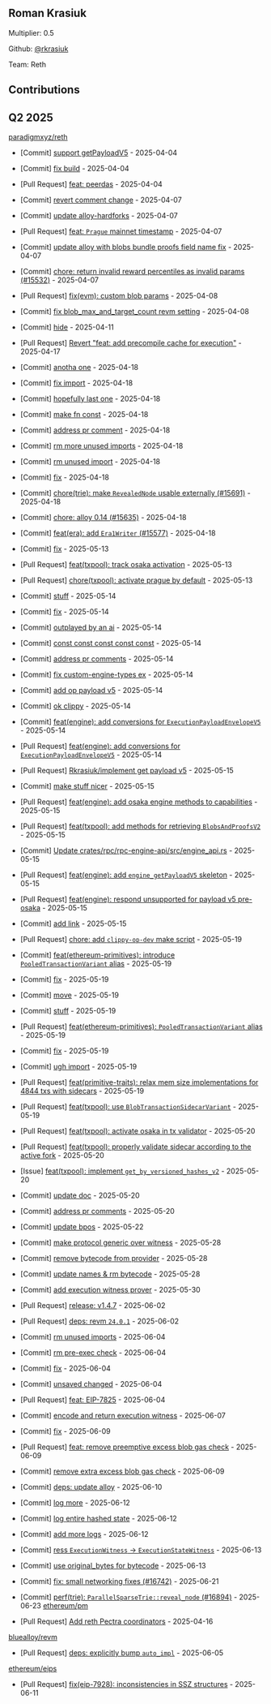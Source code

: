 
## Roman Krasiuk
Multiplier: 0.5

Github: [@rkrasiuk](https://github.com/rkrasiuk)

Team: Reth

## Contributions

## Q2 2025

[paradigmxyz/reth](https://github.com/paradigmxyz/reth)
* [Commit] [support getPayloadV5](https://github.com/paradigmxyz/reth/commit/b527e368c897a52f6aea80253b8236187318066c) - 2025-04-04
* [Commit] [fix build](https://github.com/paradigmxyz/reth/commit/c5c22bd09a9cbd5b282b1ecb30a65a38b396b8f3) - 2025-04-04
* [Pull Request] [feat: peerdas](https://github.com/paradigmxyz/reth/pull/15534) - 2025-04-04
* [Commit] [revert comment change](https://github.com/paradigmxyz/reth/commit/c17fc0251a4f168b1436ec99fd99c9296da9a500) - 2025-04-07
* [Commit] [update alloy-hardforks](https://github.com/paradigmxyz/reth/commit/d264a15695eea450f0b697cd64858a318f04d8a4) - 2025-04-07
* [Pull Request] [feat: `Prague` mainnet timestamp](https://github.com/paradigmxyz/reth/pull/15582) - 2025-04-07
* [Commit] [update alloy with blobs bundle proofs field name fix](https://github.com/paradigmxyz/reth/commit/a07be382858ac498083506fb2143d36c1e287867) - 2025-04-07
* [Commit] [chore: return invalid reward percentiles as invalid params (#15532)](https://github.com/paradigmxyz/reth/commit/1a9562f89b966fcca922a475637b1fe5ec489222) - 2025-04-07
* [Pull Request] [fix(evm): custom blob params](https://github.com/paradigmxyz/reth/pull/15598) - 2025-04-08
* [Commit] [fix blob_max_and_target_count revm setting](https://github.com/paradigmxyz/reth/commit/1a4d585e207d593fa79be647ae9738131127d4d5) - 2025-04-08
* [Commit] [hide](https://github.com/paradigmxyz/reth/commit/af5ef31af9f4b2c22eb78ad081b7dea46947d80e) - 2025-04-11

* [Pull Request] [Revert "feat: add precompile cache for execution"](https://github.com/paradigmxyz/reth/pull/15791) - 2025-04-17
* [Commit] [anotha one](https://github.com/paradigmxyz/reth/commit/6ad2d54e74e91713f1509867565df6d49ca0723e) - 2025-04-18
* [Commit] [fix import](https://github.com/paradigmxyz/reth/commit/bdc57e2f6ebb5e4e8af18a0633a58a68d76462f8) - 2025-04-18
* [Commit] [hopefully last one](https://github.com/paradigmxyz/reth/commit/8b0e3035fcb99f3d2a2e193a656491442f3c5c35) - 2025-04-18
* [Commit] [make fn const](https://github.com/paradigmxyz/reth/commit/2123358a8fe6286a39533c8597b23f5fd5d3efab) - 2025-04-18
* [Commit] [address pr comment](https://github.com/paradigmxyz/reth/commit/330d5fc22de52a991bf7e237bcb008c7cecdd89b) - 2025-04-18
* [Commit] [rm more unused imports](https://github.com/paradigmxyz/reth/commit/e833d8e001dd1c8a8c3d91807feb0611e6106b2b) - 2025-04-18
* [Commit] [rm unused import](https://github.com/paradigmxyz/reth/commit/0cba00d7005f979cb70df7e3ae19a122fcaf7747) - 2025-04-18
* [Commit] [fix](https://github.com/paradigmxyz/reth/commit/377d138dff8c9db3217690553ebba2e4f57bf94f) - 2025-04-18
* [Commit] [chore(trie): make `RevealedNode` usable externally (#15691)](https://github.com/paradigmxyz/reth/commit/e8c4c623b02459cdde93fd6409f7cfef4a766e23) - 2025-04-18
* [Commit] [chore: alloy 0.14 (#15635)](https://github.com/paradigmxyz/reth/commit/58fe204ff2abae6b1ef63edfcf2cf30e8bf8dd8d) - 2025-04-18
* [Commit] [feat(era): add `Era1Writer` (#15577)](https://github.com/paradigmxyz/reth/commit/16027eace8fb381b47aa382f3c4e4b744cea2019) - 2025-04-18
* [Commit] [fix](https://github.com/paradigmxyz/reth/commit/63756c637d5b3fc654fb69302fff1a94b06aa73f) - 2025-05-13
* [Pull Request] [feat(txpool): track osaka activation](https://github.com/paradigmxyz/reth/pull/16184) - 2025-05-13
* [Pull Request] [chore(txpool): activate prague by default](https://github.com/paradigmxyz/reth/pull/16183) - 2025-05-13
* [Commit] [stuff](https://github.com/paradigmxyz/reth/commit/fadc719c07feea26a1c9c0717fdf10ce5d72d620) - 2025-05-14
* [Commit] [fix](https://github.com/paradigmxyz/reth/commit/6dc8e52b3b969b0e81dd700109da8cdb4a8232c3) - 2025-05-14
* [Commit] [outplayed by an ai](https://github.com/paradigmxyz/reth/commit/04d2cdfacc5729a6976d643516d7dd261f5c0bc7) - 2025-05-14
* [Commit] [const const const const const](https://github.com/paradigmxyz/reth/commit/d35e5a20369d12c8c174d0209417013b823d3fa1) - 2025-05-14
* [Commit] [address pr comments](https://github.com/paradigmxyz/reth/commit/d61ec2b2c5459aeee64c88cc048e5f1c296e3a9a) - 2025-05-14
* [Commit] [fix custom-engine-types ex](https://github.com/paradigmxyz/reth/commit/d99a46027f9cf29cdc7c862f71e38287fec3c0d7) - 2025-05-14
* [Commit] [add op payload v5](https://github.com/paradigmxyz/reth/commit/445a53e6bf61355b3f095d2e9345b9637a581e84) - 2025-05-14
* [Commit] [ok clippy](https://github.com/paradigmxyz/reth/commit/d0f3154ea434f0ff25d530a095ee79286fa979db) - 2025-05-14
* [Commit] [feat(engine): add conversions for `ExecutionPayloadEnvelopeV5`](https://github.com/paradigmxyz/reth/commit/d5e50191164bbc7ce68ed5cd2908a1a5ef635221) - 2025-05-14
* [Pull Request] [feat(engine): add conversions for `ExecutionPayloadEnvelopeV5`](https://github.com/paradigmxyz/reth/pull/16218) - 2025-05-14
* [Pull Request] [Rkrasiuk/implement get payload v5](https://github.com/paradigmxyz/reth/pull/16274) - 2025-05-15
* [Commit] [make stuff nicer](https://github.com/paradigmxyz/reth/commit/beff3c1d66d4826b869a3b94e1ace32eac9b7fce) - 2025-05-15
* [Pull Request] [feat(engine): add osaka engine methods to capabilities](https://github.com/paradigmxyz/reth/pull/16272) - 2025-05-15
* [Pull Request] [feat(txpool): add methods for retrieving `BlobsAndProofsV2`](https://github.com/paradigmxyz/reth/pull/16271) - 2025-05-15
* [Commit] [Update crates/rpc/rpc-engine-api/src/engine_api.rs](https://github.com/paradigmxyz/reth/commit/10506f073885c6dd29e2af51c5b97643ca7d0719) - 2025-05-15
* [Pull Request] [feat(engine): add `engine_getPayloadV5` skeleton](https://github.com/paradigmxyz/reth/pull/16270) - 2025-05-15
* [Pull Request] [feat(engine): respond unsupported for payload v5 pre-osaka](https://github.com/paradigmxyz/reth/pull/16268) - 2025-05-15
* [Commit] [add link](https://github.com/paradigmxyz/reth/commit/dfa728eeccbcbb9f903a86ae516dd54ad64cf3e8) - 2025-05-15
* [Pull Request] [chore: add `clippy-op-dev` make script](https://github.com/paradigmxyz/reth/pull/16352) - 2025-05-19
* [Commit] [feat(ethereum-primitives): introduce `PooledTransactionVariant` alias](https://github.com/paradigmxyz/reth/commit/bc2fe8ef1cc97c0df6ced10aad1f9c22686d7136) - 2025-05-19
* [Commit] [fix](https://github.com/paradigmxyz/reth/commit/bb502d50b2994758cdf44bb92e10dfe316fa6172) - 2025-05-19
* [Commit] [move](https://github.com/paradigmxyz/reth/commit/2740fabf5f1798dff9847aa263c944b729362c3d) - 2025-05-19
* [Commit] [stuff](https://github.com/paradigmxyz/reth/commit/9f2cce5bd5518f579b916a96efcc36899be25566) - 2025-05-19
* [Pull Request] [feat(ethereum-primitives): `PooledTransactionVariant` alias](https://github.com/paradigmxyz/reth/pull/16351) - 2025-05-19
* [Commit] [fix](https://github.com/paradigmxyz/reth/commit/ee5bcbb6da5184ea0830c0d01df57a862870349d) - 2025-05-19
* [Commit] [ugh import](https://github.com/paradigmxyz/reth/commit/a448e5112c557f84ba4ce35cee9b2b57b86a80ce) - 2025-05-19
* [Pull Request] [feat(primitive-traits): relax mem size implementations for 4844 txs with sidecars](https://github.com/paradigmxyz/reth/pull/16349) - 2025-05-19
* [Pull Request] [feat(txpool): use `BlobTransactionSidecarVariant`](https://github.com/paradigmxyz/reth/pull/16331) - 2025-05-19
* [Pull Request] [feat(txpool): activate osaka in tx validator](https://github.com/paradigmxyz/reth/pull/16371) - 2025-05-20
* [Pull Request] [feat(txpool): properly validate sidecar according to the active fork](https://github.com/paradigmxyz/reth/pull/16370) - 2025-05-20
* [Issue] [feat(txpool): implement `get_by_versioned_hashes_v2`](https://github.com/paradigmxyz/reth/issues/16368) - 2025-05-20
* [Commit] [update doc](https://github.com/paradigmxyz/reth/commit/d22cfd31cab4775f5b6ba6429be67e8850493a6e) - 2025-05-20
* [Commit] [address pr comments](https://github.com/paradigmxyz/reth/commit/f99621055e9067769b77b5029c1087e2cfc9c36b) - 2025-05-20
* [Commit] [update bpos](https://github.com/paradigmxyz/reth/commit/9a91b95396ef9109467af7f303aca4a73a170719) - 2025-05-22
* [Commit] [make protocol generic over witness](https://github.com/paradigmxyz/reth/commit/89997014f1001d276c7010046314202293231728) - 2025-05-28
* [Commit] [remove bytecode from provider](https://github.com/paradigmxyz/reth/commit/30d1a9cfa280ebf62950f05faa7e3cf35ad4befc) - 2025-05-28
* [Commit] [update names & rm bytecode](https://github.com/paradigmxyz/reth/commit/cff77c0febca00ff618fdbf4eeb02ffaa5e3088f) - 2025-05-28
* [Commit] [add execution witness prover](https://github.com/paradigmxyz/reth/commit/e7d079ac0b16109844a13d36c58e1aca35d8386d) - 2025-05-30
* [Pull Request] [release: v1.4.7](https://github.com/paradigmxyz/reth/pull/16606) - 2025-06-02
* [Pull Request] [deps: revm `24.0.1`](https://github.com/paradigmxyz/reth/pull/16604) - 2025-06-02
* [Commit] [rm unused imports](https://github.com/paradigmxyz/reth/commit/2e59c7a2de04de46a0f170151425401fb10d0978) - 2025-06-04
* [Commit] [rm pre-exec check](https://github.com/paradigmxyz/reth/commit/7881e3310a39f54c0cc4665fcf27ed1817c2551c) - 2025-06-04
* [Commit] [fix](https://github.com/paradigmxyz/reth/commit/c965c9d7514564c4ea09566f6727db704ef78805) - 2025-06-04
* [Commit] [unsaved changed](https://github.com/paradigmxyz/reth/commit/c71d6a4201c8f603d2efcf113790682879a0b163) - 2025-06-04
* [Pull Request] [feat: EIP-7825](https://github.com/paradigmxyz/reth/pull/16648) - 2025-06-04
* [Commit] [encode and return execution witness](https://github.com/paradigmxyz/reth/commit/7bb8a7b3f47aff94c6cdf3b883ae2008bf01e183) - 2025-06-07
* [Commit] [fix](https://github.com/paradigmxyz/reth/commit/a3b6012020274c4e68d36848dfdc2ef4bf48da6a) - 2025-06-09
* [Pull Request] [feat: remove preemptive excess blob gas check](https://github.com/paradigmxyz/reth/pull/16729) - 2025-06-09
* [Commit] [remove extra excess blob gas check](https://github.com/paradigmxyz/reth/commit/7b205bd9d16d9352f8bd8dd6544e84bad49935dc) - 2025-06-09
* [Commit] [deps: update alloy](https://github.com/paradigmxyz/reth/commit/6a702e8a4575344745131052f91dfd372b81c6c1) - 2025-06-10
* [Commit] [log more](https://github.com/paradigmxyz/reth/commit/56cfa1580551fa1e17cb9369e187c7159d14c291) - 2025-06-12
* [Commit] [log entire hashed state](https://github.com/paradigmxyz/reth/commit/a4a78ced09c359bde28911f9af12954733a6f68e) - 2025-06-12
* [Commit] [add more logs](https://github.com/paradigmxyz/reth/commit/500888cfdf80acfb86dd036e364777193468c694) - 2025-06-12
* [Commit] [ress `ExecutionWitness` -> `ExecutionStateWitness`](https://github.com/paradigmxyz/reth/commit/4fad2f01fad6a967e5826a03124a2c73d03fc443) - 2025-06-13
* [Commit] [use original_bytes for bytecode](https://github.com/paradigmxyz/reth/commit/9460e88098cf0c3b44c9edfcbdd7e6654654cbbe) - 2025-06-13
* [Commit] [fix: small networking fixes (#16742)](https://github.com/paradigmxyz/reth/commit/1bef0092eedb6a1cd87fd181263fd47bcdcdf4de) - 2025-06-21
* [Commit] [perf(trie): `ParallelSparseTrie::reveal_node` (#16894)](https://github.com/paradigmxyz/reth/commit/ebd57f77bcdc3891c9d4960bed9af0fa88182e46) - 2025-06-23
[ethereum/pm](https://github.com/ethereum/pm)
* [Pull Request] [Add reth Pectra coordinators](https://github.com/ethereum/pm/pull/1477) - 2025-04-16

[bluealloy/revm](https://github.com/bluealloy/revm)
* [Pull Request] [deps: explicitly bump `auto_impl`](https://github.com/bluealloy/revm/pull/2583) - 2025-06-05

[ethereum/eips](https://github.com/ethereum/eips)
* [Pull Request] [fix(eip-7928): inconsistencies in SSZ structures](https://github.com/ethereum/EIPs/pull/9893) - 2025-06-11
